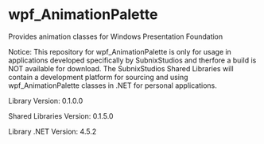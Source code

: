 # wpf_AnimationPalette
Provides animation classes for Windows Presentation Foundation

Notice: This repository for wpf_AnimationPalette is only for usage in applications developed specifically by SubnixStudios and therfore a build is NOT available for download. The SubnixStudios Shared Libraries will contain a development platform for sourcing and using wpf_AnimationPalette classes in .NET for personal applications.

Library Version: 0.1.0.0

Shared Libraries Version: 0.1.5.0

Library .NET Version: 4.5.2
